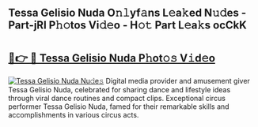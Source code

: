 ## Tessa Gelisio Nuda O𝚗𝚕yf𝚊ns L𝚎a𝚔ed N𝚞𝚍es - Part-jRI P𝚑𝚘tos Vi𝚍𝚎o - H𝚘𝚝 Part L𝚎a𝚔s ocCkK

# <h2><a href="http://kfak14c.oniu.top/?m=Tessa+Gelisio+Nuda">🔗👉 🔴 Tessa Gelisio Nuda P𝚑ot𝚘𝚜 V𝚒d𝚎o</a></h2>

[![Tessa Gelisio Nuda Nu𝚍e𝚜](https://i.imgur.com/0qMVB7G.gif)](http://kfak14c.oniu.top/?m=Tessa+Gelisio+Nuda)
Digital media provider and amusement giver Tessa Gelisio Nuda, celebrated for sharing dance and lifestyle ideas through viral dance routines and compact clips. Exceptional circus performer Tessa Gelisio Nuda, famed for their remarkable skills and accomplishments in various circus acts.  
